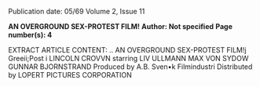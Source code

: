 Publication date: 05/69
Volume 2, Issue 11

**AN OVERGROUND SEX-PROTEST FILM!**
**Author: Not specified**
**Page number(s): 4**

EXTRACT ARTICLE CONTENT:
.. AN OVERGROUND 
SEX-PROTEST FILM!j 
Greeii;Post i 
LINCOLN 
CROVVN 
starring LIV ULLMANN 
MAX VON SYDOW 
GUNNAR BJORNSTRAND 
Produced by A.B. Sven•k Filmindustri 
Distributed by 
LOPERT PICTURES CORPORATION